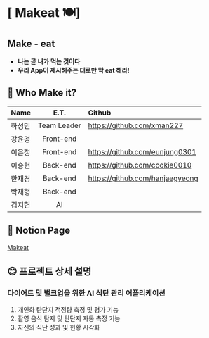 # [ Makeat 🍽️]

## Make - eat
- **나는 곧 내가 먹는 것이다**
- **우리 App이 제시해주는 대로만 막 eat 해라!**

## 🤔 Who Make it?

| Name  |E.T.|Github  |
| :------------ |:---------------:| :-----|
| 하성민      |Team Leader |https://github.com/xman227 |
| 강윤경      |Front-end| |
| 이은정      |Front-end|https://github.com/eunjung0301 |
| 이승현      |Back-end|https://github.com/cookie0010  |
| 한재경      |Back-end|https://github.com/hanjaegyeong|
| 박재형      |Back-end|  |
| 김지헌      |AI |  |

## 📃 Notion Page
[Makeat](https://www.notion.so/54ef303914d8436087b72f218d79045c)

## 😊 프로젝트 상세 설명

### 다이어트 및 벌크업을 위한 AI 식단 관리 어플리케이션  
1. 개인화 탄단지 적정량 측정 및 평가 기능  
2. 촬영 음식 탐지 및 탄단지 자동 측정 기능  
3. 자신의 식단 성과 및 현황 시각화  



